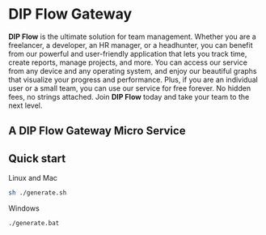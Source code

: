 # DIP Flow Gateway

**DIP Flow** is the ultimate solution for team management. Whether you are a freelancer, a developer, an HR manager, or a headhunter, you can benefit from our powerful and user-friendly application that lets you track time, create reports, manage projects, and more. You can access our service from any device and any operating system, and enjoy our beautiful graphs that visualize your progress and performance. Plus, if you are an individual user or a small team, you can use our service for free forever. No hidden fees, no strings attached. Join **DIP Flow** today and take your team to the next level.

## A DIP Flow Gateway Micro Service

## Quick start

Linux and Mac

```bash
sh ./generate.sh
```

Windows

```bash
./generate.bat
```
